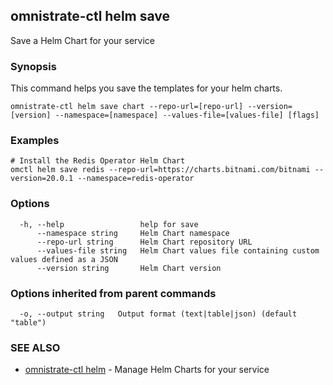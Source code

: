## omnistrate-ctl helm save

Save a Helm Chart for your service

### Synopsis

This command helps you save the templates for your helm charts.

```
omnistrate-ctl helm save chart --repo-url=[repo-url] --version=[version] --namespace=[namespace] --values-file=[values-file] [flags]
```

### Examples

```
# Install the Redis Operator Helm Chart
omctl helm save redis --repo-url=https://charts.bitnami.com/bitnami --version=20.0.1 --namespace=redis-operator
```

### Options

```
  -h, --help                 help for save
      --namespace string     Helm Chart namespace
      --repo-url string      Helm Chart repository URL
      --values-file string   Helm Chart values file containing custom values defined as a JSON
      --version string       Helm Chart version
```

### Options inherited from parent commands

```
  -o, --output string   Output format (text|table|json) (default "table")
```

### SEE ALSO

- [omnistrate-ctl helm](omnistrate-ctl_helm.md) - Manage Helm Charts for your service
